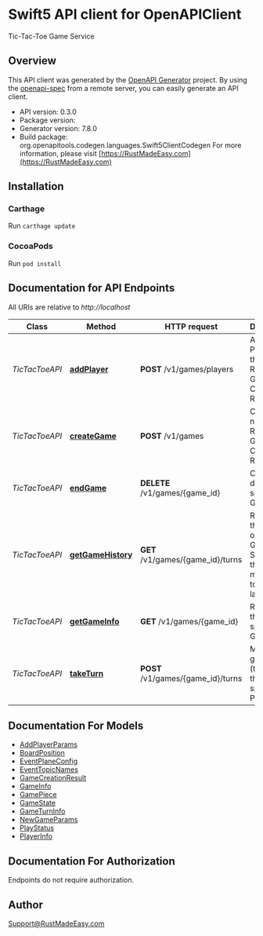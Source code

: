 # Swift5 API client for OpenAPIClient

Tic-Tac-Toe Game Service

## Overview
This API client was generated by the [OpenAPI Generator](https://openapi-generator.tech) project.  By using the [openapi-spec](https://github.com/OAI/OpenAPI-Specification) from a remote server, you can easily generate an API client.

- API version: 0.3.0
- Package version: 
- Generator version: 7.8.0
- Build package: org.openapitools.codegen.languages.Swift5ClientCodegen
For more information, please visit [https://RustMadeEasy.com](https://RustMadeEasy.com)

## Installation

### Carthage

Run `carthage update`

### CocoaPods

Run `pod install`

## Documentation for API Endpoints

All URIs are relative to *http://localhost*

Class | Method | HTTP request | Description
------------ | ------------- | ------------- | -------------
*TicTacToeAPI* | [**addPlayer**](docs/TicTacToeAPI.md#addplayer) | **POST** /v1/games/players | Adds a Player to the Game. Returns Game Creation Result.
*TicTacToeAPI* | [**createGame**](docs/TicTacToeAPI.md#creategame) | **POST** /v1/games | Creates a new Game. Returns Game Creation Result.
*TicTacToeAPI* | [**endGame**](docs/TicTacToeAPI.md#endgame) | **DELETE** /v1/games/{game_id} | Closes down the specified Game.
*TicTacToeAPI* | [**getGameHistory**](docs/TicTacToeAPI.md#getgamehistory) | **GET** /v1/games/{game_id}/turns | Retrieves the history of the Game States from the initial move (turn) to the latest.
*TicTacToeAPI* | [**getGameInfo**](docs/TicTacToeAPI.md#getgameinfo) | **GET** /v1/games/{game_id} | Retrieves the specified Game info.
*TicTacToeAPI* | [**takeTurn**](docs/TicTacToeAPI.md#taketurn) | **POST** /v1/games/{game_id}/turns | Make a game move (turn) for the specified Player.


## Documentation For Models

 - [AddPlayerParams](docs/AddPlayerParams.md)
 - [BoardPosition](docs/BoardPosition.md)
 - [EventPlaneConfig](docs/EventPlaneConfig.md)
 - [EventTopicNames](docs/EventTopicNames.md)
 - [GameCreationResult](docs/GameCreationResult.md)
 - [GameInfo](docs/GameInfo.md)
 - [GamePiece](docs/GamePiece.md)
 - [GameState](docs/GameState.md)
 - [GameTurnInfo](docs/GameTurnInfo.md)
 - [NewGameParams](docs/NewGameParams.md)
 - [PlayStatus](docs/PlayStatus.md)
 - [PlayerInfo](docs/PlayerInfo.md)


<a id="documentation-for-authorization"></a>
## Documentation For Authorization

Endpoints do not require authorization.


## Author

Support@RustMadeEasy.com

